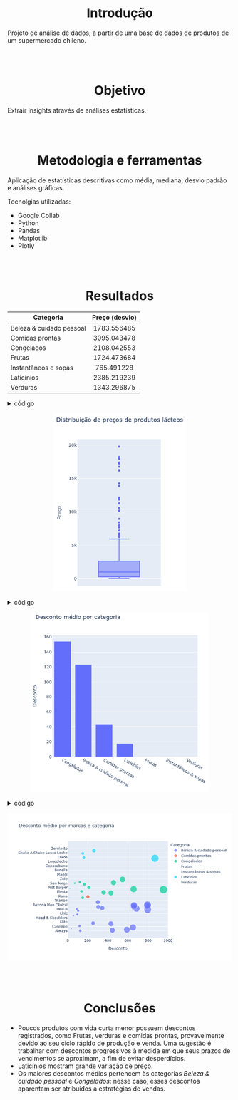 <br><br><h1 align="center">Introdução</h1>

Projeto de análise de dados, a partir de uma base de dados de produtos de um supermercado chileno.

<br><br><h1 align="center">Objetivo</h1>

Extrair insights através de análises estatísticas.

<br><br><h1 align="center">Metodologia e ferramentas</h1>

Aplicação de estatísticas descritivas como média, mediana, desvio padrão e análises gráficas.

Tecnolgias utilizadas:

- Google Collab
- Python
- Pandas
- Matplotlib
- Plotly

<br><br><h1 align="center">Resultados</h1>

<div align="center">
  
| Categoria                   | Preço (desvio) |
|-----------------------------|:--------------:|
| Beleza & cuidado pessoal    | 1783.556485    |
| Comidas prontas             | 3095.043478    |
| Congelados                  | 2108.042553    |
| Frutas                      | 1724.473684    |
| Instantâneos e sopas        | 765.491228     |
| Laticínios                  | 2385.219239    |
| Verduras                    | 1343.296875    |

</div>
<details>
  <summary>código</summary>
  
```
df_lacteos = df.loc[df['Categoria'] == 'Laticínios']

fig = px.box(df_lacteos, y='Preco_Normal', width=400, height=600, title='Distribuição de preços de produtos lácteos', labels={'Preco_Normal': 'Preço'})
fig.show()
```
</details>
<p align="center"><img src="https://github.com/lucasdpontes/ebac-m13/blob/main/caixa.PNG?raw=true" width=300</p>


<details>
  <summary>código</summary>
  
```
df_media_desconto = df.groupby('Categoria')['Desconto'].mean().sort_values(ascending=False)

fig = px.bar(df_media_desconto, y='Desconto', width=600, height=600, title='Desconto médio por categoria', labels={'Categoria': ''})
fig.show()
```
</details>
<p align="center"><img src="https://github.com/lucasdpontes/ebac-m13/blob/main/barras.PNG?raw=true" width=400></p>


<details>
  <summary>código</summary>
  
```
df_cat_marca = df.groupby(['Categoria','Marca'])['Desconto'].mean().reset_index()

fig = px.scatter(df_cat_marca, 
                 x='Desconto', 
                 y='Marca', 
                 size='Desconto', 
                 color='Categoria',
                 title='Desconto médio por marcas e categoria',
                 range_x=[0, 1000],
                 width=800,
                 labels={'Marca': ''})
fig.show()
```
</details>
<p align="center"><img src="https://github.com/lucasdpontes/ebac-m13/blob/main/scatter.png?raw=true" width=600</p>
  
<br><br><h1 align="center">Conclusões</h1>

- Poucos produtos com vida curta menor possuem descontos registrados, como Frutas, verduras e comidas prontas, provavelmente devido ao seu ciclo rápido de produção e venda. Uma sugestão é trabalhar com descontos progressivos à medida em que seus prazos de vencimentos se aproximam, a fim de evitar desperdícios.
- Laticínios mostram grande variação de preço.
- Os maiores descontos médios pertencem às categorias *Beleza & cuidado pessoal* e *Congelados*: nesse caso, esses descontos aparentam ser atribuídos a estratégias de vendas.
